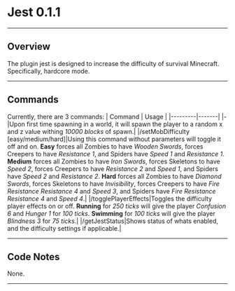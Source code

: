# Jest 0.1.1
---
## Overview
The plugin jest is designed to increase the difficulty of survival Minecraft.
Specifically, hardcore mode.

---
## Commands
Currently, there are 3 commands:
| Command | Usage |
|---------|-------|
|*-*|Upon first time spawning in a world, it will spawn the player to a random x and z value withing *10000 blocks* of spawn.|
|/setMobDifficulty [easy/medium/hard]|Using this command without parameters will toggle it off and on. **Easy** forces all Zombies to have *Wooden Swords*, forces Creepers to have *Resistance 1*, and Spiders have *Speed 1* and *Resistance 1*. **Medium** forces all Zombies to have *Iron Swords*, forces Skeletons to have *Speed 2*, forces Creepers to have *Resistance 2* and *Speed 1*, and Spiders have *Speed 2* and *Resistance 2*. **Hard** forces all Zombies to have *Diamond Swords*, forces Skeletons to have *Invisibility*, forces Creepers to have *Fire Resistance* *Resistance 4* and *Speed 3*, and Spiders have *Fire Resistance* *Resistance 4* and *Speed 4*.|
|/togglePlayerEffects|Toggles the difficulty player effects on or off. **Running** for *250 ticks* will give the player *Confusion 6* and *Hunger 1* for *100 ticks*. **Swimming** for *100 ticks* will give the player *Blindness 3* for *75 ticks*.|
|/getJestStatus|Shows status of whats enabled, and the difficulty settings if applicable.|

---
## Code Notes
None.

---
